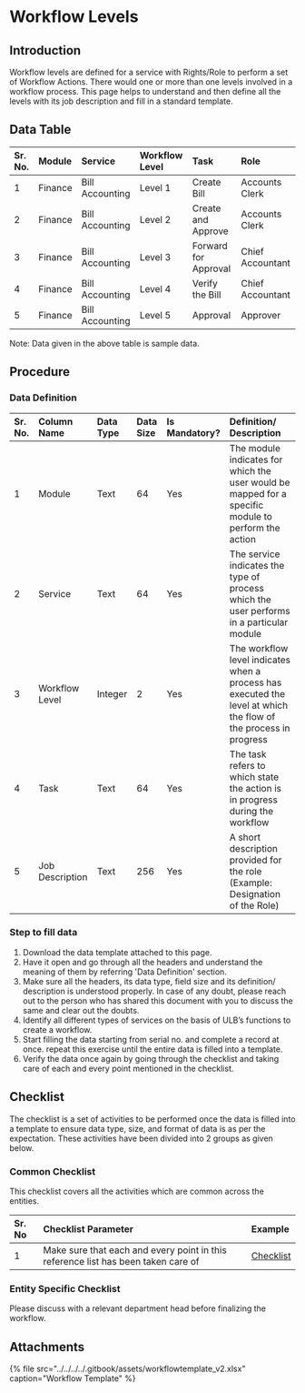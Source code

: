 # Workflow Levels

## Introduction <a id="Introduction"></a>

Workflow levels are defined for a service with Rights/Role to perform a set of Workflow Actions. There would one or more than one levels involved in a workflow process. This page helps to understand and then define all the levels with its job description and fill in a standard template.

## Data Table <a id="Data-Table"></a>

| Sr. No. | Module | Service | Workflow Level | Task | Role |
| :--- | :--- | :--- | :--- | :--- | :--- |
| 1 | Finance | Bill Accounting | Level 1 | Create Bill | Accounts Clerk |
| 2 | Finance | Bill Accounting | Level 2 | Create and Approve | Accounts Clerk |
| 3 | Finance | Bill Accounting | Level 3 | Forward for Approval | Chief Accountant |
| 4 | Finance | Bill Accounting | Level 4 | Verify the Bill | Chief Accountant |
| 5 | Finance | Bill Accounting | Level 5 | Approval | Approver |

Note: Data given in the above table is sample data.

## Procedure <a id="Procedure"></a>

### Data Definition <a id="Data-Definition"></a>

| Sr. No. | Column Name | Data Type | Data Size | Is Mandatory? | Definition/ Description |
| :--- | :--- | :--- | :--- | :--- | :--- |
| 1 | Module | Text | 64 | Yes | The module indicates for which the user would be mapped for a specific module to perform the action |
| 2 | Service | Text | 64 | Yes | The service indicates the type of process which the user performs in a particular module |
| 3 | Workflow Level | Integer | 2 | Yes | The workflow level indicates when a process has executed the level at which the flow of the process in progress |
| 4 | Task | Text | 64 | Yes | The task refers to which state the action is in progress during the workflow |
| 5 | Job Description | Text | 256 | Yes | A short description provided for the role \(Example: Designation of the Role\) |

### Step to fill data <a id="Step-to-fill-data"></a>

1. Download the data template attached to this page.
2. Have it open and go through all the headers and understand the meaning of them by referring 'Data Definition' section.
3. Make sure all the headers, its data type, field size and its definition/ description is understood properly. In case of any doubt, please reach out to the person who has shared this document with you to discuss the same and clear out the doubts.
4. Identify all different types of services on the basis of ULB’s functions to create a workflow.
5. Start filling the data starting from serial no. and complete a record at once. repeat this exercise until the entire data is filled into a template.
6. Verify the data once again by going through the checklist and taking care of each and every point mentioned in the checklist.

## Checklist <a id="Checklist"></a>

The checklist is a set of activities to be performed once the data is filled into a template to ensure data type, size, and format of data is as per the expectation. These activities have been divided into 2 groups as given below.

### Common Checklist <a id="Common-Checklist"></a>

This checklist covers all the activities which are common across the entities.

| Sr. No | Checklist Parameter | Example |
| :--- | :--- | :--- |
| 1 | Make sure that each and every point in this reference list has been taken care of | [Checklist](https://digit-discuss.atlassian.net/wiki/spaces/DO/pages/502203140/Checklist) |

### Entity Specific Checklist <a id="Entity-Specific-Checklist"></a>

Please discuss with a relevant department head before finalizing the workflow.

## Attachments <a id="Attachments"></a>

{% file src="../../../../.gitbook/assets/workflowtemplate\_v2.xlsx" caption="Workflow Template" %}

